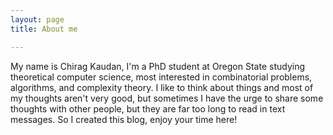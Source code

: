 ```yaml
---
layout: page
title: About me

---
```


My name is Chirag Kaudan, I'm a PhD student at Oregon State studying theoretical computer science, most interested in combinatorial problems, algorithms, and complexity theory. I like to think about things and most of my thoughts aren't very good, but sometimes I have the urge to share some thoughts with other people, but they are far too long to read in text messages. So I created this blog, enjoy your time here!



